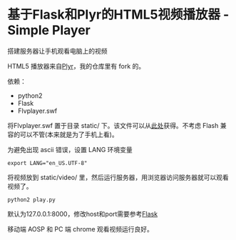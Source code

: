 # 基于Flask和Plyr的HTML5视频播放器 - Simple Player
搭建服务器让手机观看电脑上的视频

HTML5 播放器来自[Plyr](https://github.com/selz/plyr)，我的仓库里有 fork 的。

依赖：
- python2
- Flask
- Flvplayer.swf

将Flvplayer.swf 置于目录 static/ 下。该文件可以从[此处](http://www.xdowns.com/soft/1/95/2014/Soft_130297.html)获得。不考虑 Flash 兼容的可以不管(本来就是为了手机上看)。

为避免出现 ascii 错误，设置 LANG 环境变量

```
export LANG="en_US.UTF-8"
```

将视频放到 static/video/ 里，然后运行服务器，用浏览器访问服务器就可以观看视频了。

```
python2 play.py
```

默认为127.0.0.1:8000，修改host和port需要参考[Flask](http://dormousehole.readthedocs.org/en/latest/)

移动端 AOSP 和 PC 端 chrome 观看视频运行良好。
